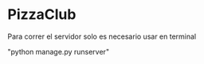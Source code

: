 # PizzaClub

Para correr el servidor solo es necesario usar en terminal

"python manage.py runserver"
